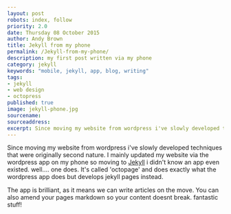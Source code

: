 ```yaml
---
layout: post
robots: index, follow
priority: 2.0
date: Thursday 08 October 2015
author: Andy Brown
title: Jekyll from my phone
permalink: /Jekyll-from-my-phone/
description: my first post written via my phone
category: jekyll
keywords: "mobile, jekyll, app, blog, writing"
tags:
- jekyll
- web design
- octopress
published: true
image: jekyll-phone.jpg
sourcename:
sourceaddress:
excerpt: Since moving my website from wordpress i've slowly developed techniques that were originally second nature. I mainly updated my website via the wordpress app on my phone so moving to Jekyll i didn't know an app even existed. well.... one does. It's called 'Octopage'
---
```

Since moving my website from wordpress i've slowly developed techniques that were originally second nature. I mainly updated my website via the wordpress app on my phone so moving to [Jekyll](http://www.jekyllrb.com "Jekyll") i didn't know an app even existed. well.... one does. It's called 'octopage' and does exactly what the wordpress app does but develops jekyll pages instead.

The app is brilliant, as it means we can write articles on the move. You can also amend your pages markdown so your content doesnt break. fantastic stuff!